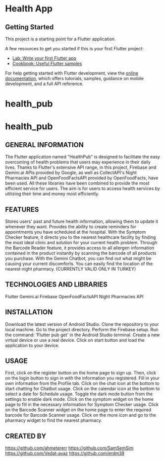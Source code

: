 # Health App



## Getting Started

This project is a starting point for a Flutter application.

A few resources to get you started if this is your first Flutter project:

- [Lab: Write your first Flutter app](https://docs.flutter.dev/get-started/codelab)
- [Cookbook: Useful Flutter samples](https://docs.flutter.dev/cookbook)

For help getting started with Flutter development, view the
[online documentation](https://docs.flutter.dev/), which offers tutorials,
samples, guidance on mobile development, and a full API reference.
# health_pub
# health_pub


## GENERAL INFORMATION
The Flutter application named "HealthPub" is designed to facilitate the easy overcoming of health problems that users may experience in their daily lives. Thanks to Flutter's extensive API range, in this project, Firebase and Gemini.ai APIs provided by Google, as well as CollectAPI's Night Pharmacies API and OpenFoodFactsAPI provided by OpenFoodFacts, have been used. All these libraries have been combined to provide the most efficient service for users. The aim is for users to access health services by utilizing their time and money most efficiently.

## FEATURES

Stores users' past and future health information, allowing them to update it whenever they want.
Provides the ability to create reminders for appointments you have scheduled at the hospital.
With the Symptom Checker feature, it directs you to the nearest healthcare facility by finding the most ideal clinic and solution for your current health problem.
Through the Barcode Reader feature, it provides access to all allergen information contained in the product instantly by scanning the barcode of all products you purchase.
With the Gemini Chatbot, you can find out what might be causing your current discomforts.
You can easily find the location of the nearest night pharmacy. (CURRENTLY VALID ONLY IN TURKEY)

## TECHNOLOGIES AND LIBRARIES

Flutter
Gemini.ai
Firebase
OpenFoodFactsAPI
Night Pharmacies API

## INSTALLATION

Download the latest version of Android Studio.
Clone the repository to your local machine.
Go to the project directory.
Perform the Firebase setup.
Run the command: 'Flutter pub get' in the Android Studio terminal.
Create a new virtual device or use a real device.
Click on start button and load the application to your device.

## USAGE

First, click on the register button on the home page to sign up.
Then, click on the login button to sign in with the information you registered.
Fill in your own information from the Profile tab.
Click on the chat icon at the bottom to start chatting for Chatbot usage.
Click on the calendar icon at the bottom to select a date for Schedule usage.
Toggle the dark mode button from the settings to enable dark mode.
Click on the symptom widget on the home page to fill in the necessary information for Symptom Checker usage.
Click on the Barcode Scanner widget on the home page to enter the required barcode for Barcode Scanner usage.
Click on the more icon and go to the pharmacy widget to find the nearest pharmacy.


## CREATED BY
https://github.com/ahmetererr
https://github.com/SamSemSim
https://github.com/Vedat-ayaz
https://github.com/erdm38



